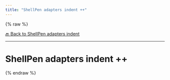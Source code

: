 ```yaml
---
title: "ShellPen adapters indent ++"
---
```


{% raw %}





[🔙 Back to ShellPen adapters indent](/api/ShellPen/adapters/indent)

---







<!-- Todo, if there are no subcommands under the child commands, use a smaller heading size -->


# ShellPen adapters indent ++












  
{% endraw %}

